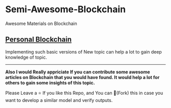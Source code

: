 # Semi-Awesome-Blockchain
Awesome Materials on Blockchain

## [Personal Blockchain](https://github.com/Ujjval-Patel/Semi-Awesome-Blockchain/tree/master/My%20Personal%20BlockChain)
 Implementing such basic versions of New topic can help a lot to gain deep knowledge of topic.

---
**Also I would Really appriciate If you can contribute some awesome articles on Blockchain that you would have found. It would help a lot for others to gain some insights of this topic.**

Please Leave a :star: If you like this Repo, and You can :fork_and_knife:(Fork) this in case you want to develop a similar model and verify outputs.

